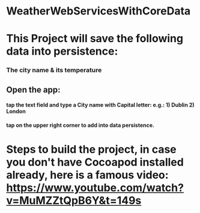 # WeatherWebServicesWithCoreData

# This Project will save the following data into persistence:
   ### The city name & its temperature
   
## Open the app:
   #### tap the text field and type a City name with Capital letter: e.g.: 1) Dublin 2) London
   #### tap on the upper right corner to add into data persistence.


# Steps to build the project, in case you don't have Cocoapod installed already, here is a famous video: https://www.youtube.com/watch?v=MuMZZtQpB6Y&t=149s


